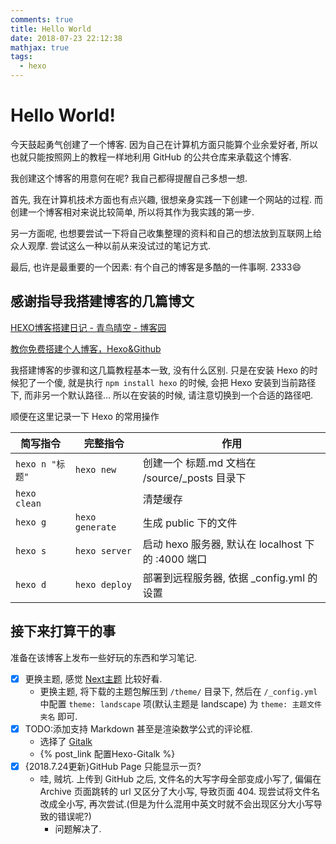 ```yaml
---
comments: true
title: Hello World
date: 2018-07-23 22:12:38
mathjax: true
tags:
  - hexo
---
```


# Hello World!

今天鼓起勇气创建了一个博客. 因为自己在计算机方面只能算个业余爱好者, 所以也就只能按照网上的教程一样地利用 GitHub 的公共仓库来承载这个博客.

我创建这个博客的用意何在呢? 我自己都得提醒自己多想一想.

首先, 我在计算机技术方面也有点兴趣, 很想亲身实践一下创建一个网站的过程. 而创建一个博客相对来说比较简单, 所以将其作为我实践的第一步.

另一方面呢, 也想要尝试一下将自己收集整理的资料和自己的想法放到互联网上给众人观摩. 尝试这么一种以前从来没试过的笔记方式.

最后, 也许是最重要的一个因素: 有个自己的博客是多酷的一件事啊. 2333😄

## 感谢指导我搭建博客的几篇博文

[HEXO博客搭建日记 - 青鸟晴空 - 博客园](http://www.cnblogs.com/airbird/p/6160209.html)

[教你免费搭建个人博客，Hexo&Github](https://zhangslob.github.io/2017/02/28/%E6%95%99%E4%BD%A0%E5%85%8D%E8%B4%B9%E6%90%AD%E5%BB%BA%E4%B8%AA%E4%BA%BA%E5%8D%9A%E5%AE%A2%EF%BC%8CHexo-Github/)

我搭建博客的步骤和这几篇教程基本一致, 没有什么区别. 只是在安装 Hexo 的时候犯了一个傻, 就是执行 `npm install hexo` 的时候, 会把 Hexo 安装到当前路径下, 而非另一个默认路径... 所以在安装的时候, 请注意切换到一个合适的路径吧.

顺便在这里记录一下 Hexo 的常用操作

|简写指令|完整指令|作用|
|-|-|-|
|`hexo n "标题"`|`hexo new`|创建一个 标题.md 文档在 /source/_posts 目录下|
|`hexo clean`||清楚缓存|
|`hexo g`|`hexo generate`|生成 public 下的文件|
|`hexo s`|`hexo server`|启动 hexo 服务器, 默认在 localhost 下的 :4000 端口|
|`hexo d`|`hexo deploy`|部署到远程服务器, 依据 _config.yml 的设置|

## 接下来打算干的事

准备在该博客上发布一些好玩的东西和学习笔记.

- [x] 更换主题, 感觉 [Next主题](https://github.com/iissnan/hexo-theme-next) 比较好看.
    - 更换主题, 将下载的主题包解压到 `/theme/` 目录下, 然后在 `/_config.yml` 中配置 `theme: landscape` 项(默认主题是 landscape) 为 `theme: 主题文件夹名` 即可.
- [x] TODO:添加支持 Markdown 甚至是渲染数学公式的评论框.
    - 选择了 [Gitalk](https://github.com/gitalk/gitalk)
    - {% post_link 配置Hexo-Gitalk %}
- [x] {2018.7.24更新}GitHub Page 只能显示一页?
    - 哇, 贼坑. 上传到 GitHub 之后, 文件名的大写字母全部变成小写了, 偏偏在 Archive 页面跳转的 url 又区分了大小写, 导致页面 404. 现尝试将文件名改成全小写, 再次尝试.(但是为什么混用中英文时就不会出现区分大小写导致的错误呢?)
        - 问题解决了.

